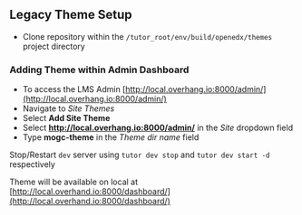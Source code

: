 ## Legacy Theme Setup
- Clone repository within the `/tutor_root/env/build/openedx/themes` project directory

### Adding Theme within Admin Dashboard
- To access the LMS Admin [http://local.overhang.io:8000/admin/](http://local.overhang.io:8000/admin/)
- Navigate to *Site Themes*
- Select **Add Site Theme**
- Select **http://local.overhang.io:8000/admin/** in the *Site* dropdown field
- Type **mogc-theme** in the *Theme dir name* field

Stop/Restart `dev` server using `tutor dev stop` and `tutor dev start -d` respectively

Theme will be available on local at [http://local.overhand.io:8000/dashboard/](http://local.overhand.io:8000/dashboard/)
